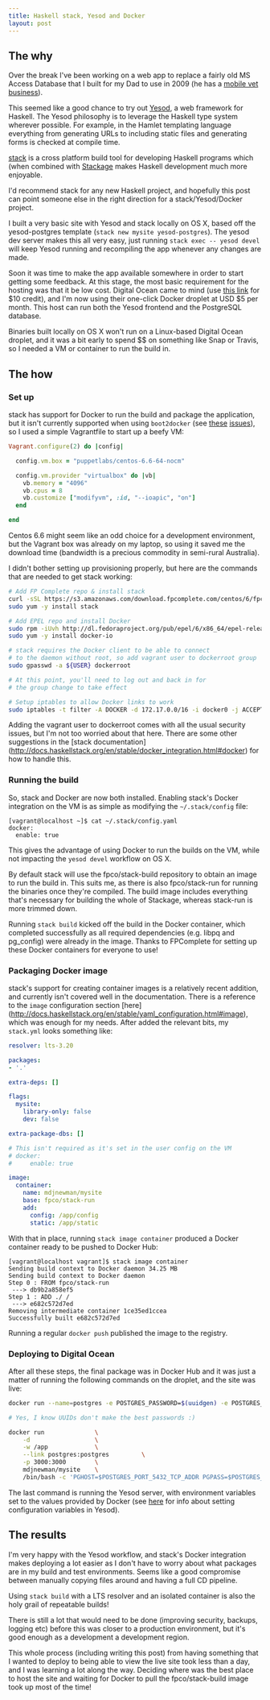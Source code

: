 ```yaml
---
title: Haskell stack, Yesod and Docker
layout: post
---
```


## The why

Over the break I've been working on a web app to replace a fairly old MS Access
Database that I built for my Dad to use in 2009 (he has a [mobile vet
business](https://www.facebook.com/Ross-Newman-Mobile-Vet-1461582037471594/)).

This seemed like a good chance to try out
[Yesod](http://www.yesodweb.com/), a web framework for Haskell. The Yesod
philosophy is to leverage the Haskell type system wherever possible. For
example, in the Hamlet templating language everything from generating URLs to
including static files and generating forms is checked at compile time.

[stack](http://haskellstack.org) is a cross platform build tool for developing
Haskell programs which (when combined with
[Stackage](https://www.stackage.org/) makes Haskell development much more
enjoyable.

I'd recommend stack for any new Haskell project, and hopefully this post can
point someone else in the right direction for a stack/Yesod/Docker project.

I built a very basic site with Yesod and stack locally on OS X, based off the
yesod-postgres template (`stack new mysite yesod-postgres`). The yesod dev
server makes this all very easy, just running `stack exec -- yesod devel` will
keep Yesod running and recompiling the app whenever any changes are made.

Soon it was time to make the app available somewhere in order to start
getting some feedback. At this stage, the most basic requirement for the
hosting was that it be low cost. Digital Ocean came to mind (use [this
link](https://www.digitalocean.com/?refcode=c55b676d3a2e) for $10 credit), and
I'm now using their one-click Docker droplet at USD $5 per month. This host can
run both the Yesod frontend and the PostgreSQL database.

Binaries built locally on OS X won't run on a Linux-based Digital Ocean droplet,
and it was a bit early to spend $$ on something like Snap or Travis, so I needed
a VM or container to run the build in.

## The how

### Set up

stack has support for Docker to run the build and package the application, but
it isn't currently supported when using `boot2docker` (see
[these](https://github.com/commercialhaskell/stack/issues/194)
[issues](https://github.com/commercialhaskell/stack/issues/488)), so I used a
simple Vagrantfile to start up a beefy VM:

```ruby
Vagrant.configure(2) do |config|

  config.vm.box = "puppetlabs/centos-6.6-64-nocm"

  config.vm.provider "virtualbox" do |vb|
    vb.memory = "4096"
    vb.cpus = 8
    vb.customize ["modifyvm", :id, "--ioapic", "on"]
  end

end
```

Centos 6.6 might seem like an odd choice for a development environment, but the
Vagrant box was already on my laptop, so using it saved me the download time
(bandwidth is a precious commodity in semi-rural Australia).


I didn't bother setting up provisioning properly, but here are the commands
that are needed to get stack working:

```bash
# Add FP Complete repo & install stack
curl -sSL https://s3.amazonaws.com/download.fpcomplete.com/centos/6/fpco.repo | sudo tee /etc/yum.repos.d/fpco.repo
sudo yum -y install stack

# Add EPEL repo and install Docker
sudo rpm -iUvh http://dl.fedoraproject.org/pub/epel/6/x86_64/epel-release-6-8.noarch.rpm
sudo yum -y install docker-io

# stack requires the Docker client to be able to connect
# to the daemon without root, so add vagrant user to dockerroot group
sudo gpasswd -a ${USER} dockerroot

# At this point, you'll need to log out and back in for
# the group change to take effect

# Setup iptables to allow Docker links to work
sudo iptables -t filter -A DOCKER -d 172.17.0.0/16 -i docker0 -j ACCEPT
```

Adding the vagrant user to dockerroot comes with all the usual security issues,
but I'm not too worried about that here. There are some other suggestions in
the [stack documentation]
(http://docs.haskellstack.org/en/stable/docker_integration.html#docker) for how
to handle this.

### Running the build

So, stack and Docker are now both installed. Enabling stack's Docker
integration on the VM is as simple as modifying the `~/.stack/config` file:

```
[vagrant@localhost ~]$ cat ~/.stack/config.yaml
docker:
  enable: true
```

This gives the advantage of using Docker to run the builds on the VM, while not impacting
the `yesod devel` workflow on OS X.

By default stack will use the fpco/stack-build repository to obtain an image to
run the build in. This suits me, as there is also fpco/stack-run for running the
binaries once they're compiled. The build image includes everything that's necessary
for building the whole of Stackage, whereas stack-run is more trimmed down.

Running `stack build` kicked off the build in the Docker container, which
completed successfully as all required dependencies (e.g. libpq and pg_config)
were already in the image. Thanks to FPComplete for setting up these Docker
containers for everyone to use!

### Packaging Docker image

stack's support for creating container images is a relatively recent addition,
and currently isn't covered well in the documentation. There is a reference to the
`image` configuration section [here]
(http://docs.haskellstack.org/en/stable/yaml_configuration.html#image), which
was enough for my needs. After added the relevant bits, my `stack.yml` looks
something like:

```yaml
resolver: lts-3.20

packages:
- '.'

extra-deps: []

flags:
  mysite:
    library-only: false
    dev: false

extra-package-dbs: []

# This isn't required as it's set in the user config on the VM
# docker:
#     enable: true

image:
  container:
    name: mdjnewman/mysite
    base: fpco/stack-run
    add:
      config: /app/config
      static: /app/static
```

With that in place, running `stack image container` produced a Docker container
ready to be pushed to Docker Hub:

```
[vagrant@localhost vagrant]$ stack image container
Sending build context to Docker daemon 34.25 MB
Sending build context to Docker daemon
Step 0 : FROM fpco/stack-run
 ---> db9b2a858ef5
Step 1 : ADD ./ /
 ---> e682c572d7ed
Removing intermediate container 1ce35ed1ccea
Successfully built e682c572d7ed
```

Running a regular `docker push` published the image to the registry.

### Deploying to Digital Ocean

After all these steps, the final package was in Docker Hub and it was just a
matter of running the following commands on the droplet, and the site was live:

```bash
docker run --name=postgres -e POSTGRES_PASSWORD=$(uuidgen) -e POSTGRES_USER=postgres -d postgres:9.3

# Yes, I know UUIDs don't make the best passwords :)

docker run              \
    -d                  \
    -w /app             \
    --link postgres:postgres         \
    -p 3000:3000        \
    mdjnewman/mysite    \
    /bin/bash -c 'PGHOST=$POSTGRES_PORT_5432_TCP_ADDR PGPASS=$POSTGRES_ENV_POSTGRES_PASSWORD /usr/local/bin/mysite'
```


The last command is running the Yesod server, with environment variables set to
the values provided by Docker (see
[here](https://github.com/yesodweb/yesod/wiki/Configuration#overriding-configuration-values-with-environment-variables) for info about setting configuration variables in Yesod).

## The results

I'm very happy with the Yesod workflow, and stack's Docker integration makes
deploying a lot easier as I don't have to worry about what packages are in my
build and test environments. Seems like a good compromise between manually
copying files around and having a full CD pipeline.

Using `stack build` with a LTS resolver and an isolated container is also the
holy grail of repeatable builds!

There is still a lot that would need to be done (improving security, backups,
logging etc) before this was closer to a production environment, but it's good
enough as a development a development region.

This whole process (including writing this post) from having something that I
wanted to deploy to being able to view the live site took less than a day,
and I was learning a lot along the way. Deciding where was the best place to
host the site and waiting for Docker to pull the fpco/stack-build image took up
most of the time!
